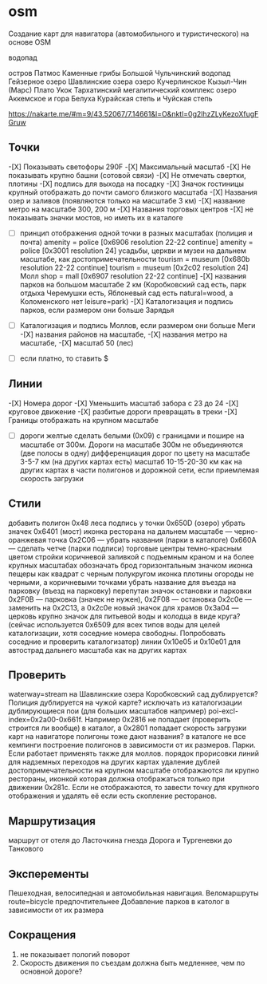 # osm
Создание карт для навигатора (автомобильного и туристического) на основе OSM


 <wpt lat="33.298835754394531" lon="31.556301116943359"><name>водопад</name></wpt>
 
  <wpt lat="51.398507" lon="86.000313"><name>остров Патмос</name></wpt>
 <wpt lat="51.111358" lon="87.974248"><name>Каменные грибы</name></wpt>
 <wpt lat="51.117808" lon="88.090108"><name>Большой Чульчинский водопад</name></wpt>
 <wpt lat="50.289167" lon="87.667059"><name>Гейзерное озеро</name></wpt>
 <wpt lat="50.102646" lon="87.427503"><name>Шавлинские озера</name></wpt>
 <wpt lat="49.873804" lon="86.415577"><name>озеро Кучерлинское</name></wpt>
 <wpt lat="50.061327" lon="88.298602"><name>Кызыл-Чин (Марс)</name></wpt>
 <wpt lat="49.346223" lon="87.659894"><name>Плато Укок</name></wpt>
 <wpt lat="49.885797" lon="88.543420"><name>Тархатинский мегалитический комплекс</name></wpt>
 <wpt lat="49.908039" lon="86.546165"><name>озеро Аккемское и гора Белуха</name></wpt>
 <wpt lat="50.243747" lon="87.901244"><name>Курайская степь и Чуйская степь </name></wpt>


https://nakarte.me/#m=9/43.52067/7.14661&l=O&nktl=0g2lhzZLyKezoXfugFGruw

## Точки
-[Х] Показывать светофоры 290F
-[Х] Максимальный масштаб
-[Х] Не показывать крупно башни (сотовой связи)
-[Х] Не отмечать свертки, плотины
-[Х] подпись для выхода на посадку
-[Х] Значок гостиницы крупный отображать до почти самого близкого масштаба
-[Х] Названия озер и заливов (появляются только на масштабе 3 км)
-[Х] название метро на масштабе 300, 200 м
-[Х] Названия торговых центров
-[Х] не показывать значки мостов, но иметь их в каталоге
-[ ] принцип отображения одной точки в разных масштабах (полиция и почта)
		amenity = police [0x6906 resolution 22-22 continue]
		amenity = police [0x3001 resolution 24]
	усадьбы, церкви и музеи на дальнем масштабе, как достопримечательности
		tourism = museum [0x680b resolution 22-22 continue]
		tourism = museum [0x2c02 resolution 24]
	Молл
		shop = mall [0x6907 resolution 22-22 continue]
-[Х] названия парков на большом масштабе 2 км (Коробковский сад есть, парк отдыха Черемушки есть, Яблоневый сад есть natural=wood, а Коломенского нет leisure=park)
-[Х] Каталогизация и подпись парков, если размером они больше Зарядья
-[ ] Каталогизация и подпись Моллов, если размером они больше Меги
-[Х] названия районов на масштабе, 
-[Х] названия метро на масштабе, 
-[Х] масштаб 50 (лес)
-[ ] если платно, то ставить $


## Линии
-[Х] Номера дорог 
-[Х] Уменьшить масштаб забора с 23 до 24
-[Х] круговое движение
-[Х] разбитые дороги превращать в треки
-[Х] Границы отображать на крупном масштабе
-[ ] дороги желтые сделать белыми (0x09) с границами и пошире на масштабе от 300м. Дороги на масштабе 300м не объединяются (две полосы в одну)
дифференциация дорог по цвету на масштабе 3-5-7 км (на других картах есть)
масштаб 10-15-20-30 км как на других картах в части полигонов и дорожной сети, если приемлемая скорость загрузки

## Стили
добавить полигон 0x48 леса
подпись у точки 0x650D (озеро)
убрать значек 0x6401 (мост)
иконка ресторана на дальнем масштабе — черно-оранжевая точка
0x2C06  —  убрать названия (парки в каталоге)
0x660A — сделать четче (парки подписи)
торговые центры темно-красным цветом
стройки коричневой заливкой с подъемным краном и на более крупных масштабах
обозначать брод горизонтальным значком
иконка пещеры как квадрат с черным полукругом
иконка плотины
огороды не черными, а коричневыми точками
убрать название для въезда на парковку (въезд на парковку)
перепутан значок остановки и парковки 0x2F0B  —  парковка (значек не нужен), 0x2F08 — остановка
0x2c0e — заменить на 0x2C13, а 0x2c0e новый значок для храмов
0x3a04 — церковь крупно
значок для питьевой воды и колодца в виде круга? (сейчас используется 0x6509 для всех типов воды для целей каталогизации, хотя соседние номера свободны. Попробовать соседние и проверить каталогизатор)
линии 0x10e05 и 0x10e01 для автострад дальнего масштаба как на других картах

## Проверить
waterway=stream на Шавлинские озера
Коробковский сад дублируется?
Полиция дублируется на чужой карте?
исключать из каталогизации дублирующиеся пои (для больших масштабов например) poi-excl-index=0x2a00-0x661f. Например 0x2816 не попадает (проверить строится ли вообще) в каталог, а 0x2801 попадает
скорость загрузки карт на навигаторе
полигоны тоже дают названия?
в каталоге не все кемпинги
построение полигонов в зависимости от их размеров. Парки. Если работает применять также для моллов.
порядок прорисовки линий для надземных переходов на других картах
удаление дублей достопримечательности на крупном масштабе
отображаются ли крупно рестораны, иконкой которая должна отображаться только при движении 0x281c. Если не отображаются, то завести точку для крупного отображения и удалять её если есть скопление ресторанов.

## Маршрутизация
маршрут от отеля до Ласточкина гнезда
Дорога и Тургеневки до Танкового

## Эксперементы
Пешеходная, велосипедная и автомобильная навигация. Веломаршруты route=bicycle предпочтительнее
Добавление парков в католог в зависимости от их размера

## Сокращения

1. не показывает пологий поворот
2. Скорость движения по съездам должна быть медленнее, чем по основной дороге?
